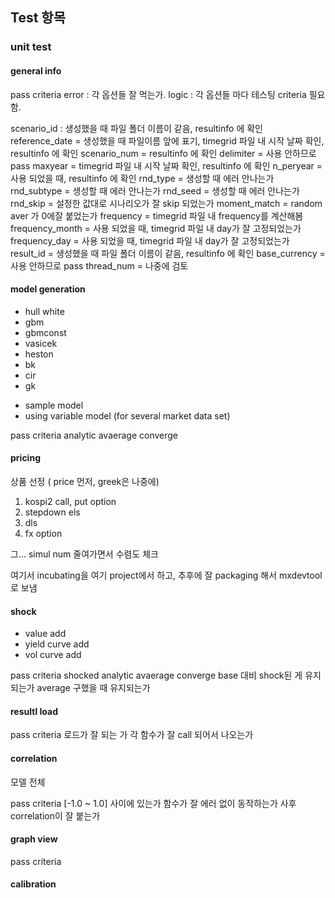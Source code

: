 ## Test 항목

### unit test

#### general info

pass criteria
error : 각 옵션들 잘 먹는가.
logic : 각 옵션들 마다 테스팅 criteria 필요함.

scenario_id : 생성했을 때 파일 폴더 이름이 같음, resultinfo 에 확인
reference_date = 생성했을 때 파일이름 앞에 표기, timegrid 파일 내 시작 날짜 확인, resultinfo 에 확인
scenario_num = resultinfo 에 확인
delimiter = 사용 안하므로 pass
maxyear = timegrid 파일 내 시작 날짜 확인, resultinfo 에 확인
n_peryear = 사용 되었을 때, resultinfo 에 확인
rnd_type = 생성할 때 에러 안나는가
rnd_subtype = 생성할 때 에러 안나는가
rnd_seed = 생성할 때 에러 안나는가
rnd_skip = 설정한 값대로 시나리오가 잘 skip 되었는가
moment_match = random aver 가 0에잘 붙었는가
frequency = timegrid 파일 내 frequency를 계산해봄
frequency_month = 사용 되었을 때, timegrid 파일 내 day가 잘 고정되었는가
frequency_day = 사용 되었을 때, timegrid 파일 내 day가 잘 고정되었는가
result_id = 생성했을 때 파일 폴더 이름이 같음, resultinfo 에 확인
base_currency = 사용 안하므로 pass
thread_num = 나중에 검토

#### model generation

* hull white
* gbm
* gbmconst
* vasicek
* heston
* bk
* cir
* gk

- sample model
- using variable model (for several market data set)

pass criteria
analytic avaerage converge

#### pricing
상품 선정 ( price 먼저, greek은 나중에)
1. kospi2 call, put option
2. stepdown els
3. dls
4. fx option

그... simul num 줄여가면서 수렴도 체크

여기서 incubating을 여기 project에서 하고,
추후에 잘 packaging 해서 mxdevtool로 보냄

#### shock
* value add
* yield curve add
* vol curve add

pass criteria
shocked analytic avaerage converge
base 대비 shock된 게 유지되는가 average 구했을 때 유지되는가


#### resultl load

pass criteria
로드가 잘 되는 가
각 함수가 잘 call 되어서 나오는가

#### correlation

모델 전체 

pass criteria
[-1.0 ~ 1.0] 사이에 있는가
함수가 잘 에러 없이 동작하는가
사후 correlation이 잘 붙는가




#### graph view

pass criteria


#### calibration







